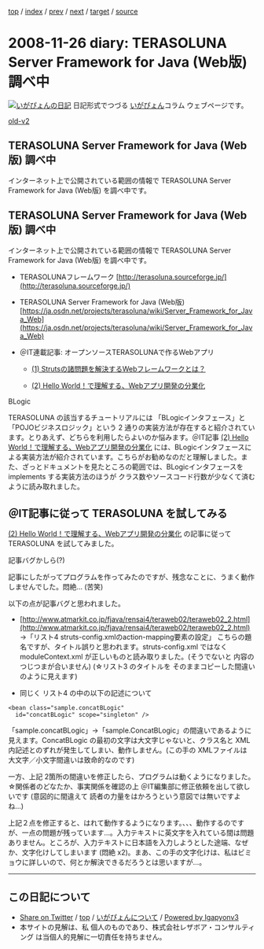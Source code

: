 [top](../index.html) 
 / [index](index.html) 
 / [prev](ig081124.html) 
 / [next](ig081128.html) 
 / [target](https://www.igapyon.jp/igapyon/diary/2008/ig081126.html) 
 / [source](https://github.com/igapyon/diary/blob/master/2008/ig081126.src.md) 

2008-11-26 diary: TERASOLUNA Server Framework for Java (Web版) 調べ中
=====================================================================================================
[![いがぴょんの日記](https://www.igapyon.jp/igapyon/diary/images/iga200306s.jpg "いがぴょん")](https://www.igapyon.jp/igapyon/diary/memo/memoigapyon.html) 日記形式でつづる [いがぴょん](https://www.igapyon.jp/igapyon/diary/memo/memoigapyon.html)コラム ウェブページです。

[old-v2](ig081126-orig.html)

## TERASOLUNA Server Framework for Java (Web版) 調べ中

インターネット上で公開されている範囲の情報で TERASOLUNA Server Framework for Java (Web版) を調べ中です。


## TERASOLUNA Server Framework for Java (Web版) 調べ中

インターネット上で公開されている範囲の情報で TERASOLUNA Server Framework for Java (Web版) を調べ中です。

* TERASOLUNAフレームワーク
  [http://terasoluna.sourceforge.jp/](http://terasoluna.sourceforge.jp/)
  
* TERASOLUNA Server Framework for Java (Web版)
  [https://ja.osdn.net/projects/terasoluna/wiki/Server_Framework_for_Java_Web](https://ja.osdn.net/projects/terasoluna/wiki/Server_Framework_for_Java_Web)
  
* ＠IT連載記事: オープンソースTERASOLUNAで作るWebアプリ
  
  * [(1) Strutsの諸問題を解決するWebフレームワークとは？](http://www.atmarkit.co.jp/fjava/rensai4/teraweb01/teraweb01_1.html)
    
  * [(2) Hello World！で理解する、Webアプリ開発の分業化](http://www.atmarkit.co.jp/fjava/rensai4/teraweb02/teraweb02_1.html)
  

BLogic

TERASOLUNA の該当するチュートリアルには 「BLogicインタフェース」と「POJOビジネスロジック」という 2 通りの実装方法が存在すると紹介されています。とりあえず、どちらを利用したらよいのか悩みます。＠IT記事 [(2) Hello World！で理解する、Webアプリ開発の分業化](http://www.atmarkit.co.jp/fjava/rensai4/teraweb02/teraweb02_1.html) には、BLogicインタフェースによる実装方法が紹介されています。こちらがお勧めなのだと理解しました。また、ざっとドキュメントを見たところの範囲では、BLogicインタフェースを
implements する実装方法のほうが クラス数やソースコード行数が少なくて済むように読み取れました。

## ＠IT記事に従って TERASOLUNA を試してみる

[(2) Hello World！で理解する、Webアプリ開発の分業化](http://www.atmarkit.co.jp/fjava/rensai4/teraweb02/teraweb02_1.html) の記事に従って TERASOLUNA を試してみました。

記事バグかしら(?)

記事にしたがってプログラムを作ってみたのですが、残念なことに、うまく動作しませんでした。悶絶… (苦笑)

以下の点が記事バグと思われました。

* [http://www.atmarkit.co.jp/fjava/rensai4/teraweb02/teraweb02_2.html](http://www.atmarkit.co.jp/fjava/rensai4/teraweb02/teraweb02_2.html)
  →「リスト4 struts-config.xmlのaction-mapping要素の設定」
  こちらの題名ですが、タイトル誤りと思われます。struts-config.xml ではなく moduleContext.xml が正しいものと読み取りました。(そうでないと
  内容のつじつまが合いません)
  (☆リスト3 のタイトルを そのままコピーした間違いのように見えます)
  
* 同じく リスト4 の中の以下の記述について
  
        
```
<bean class="sample.concatBLogic"
  id="concatBLogic" scope="singleton" />
```

        

  「sample.concatBLogic」→「sample.ConcatBLogic」の間違いであるように見えます。ConcatBLogic
  の最初の文字は大文字じゃないと、クラス名と XML内記述とのずれが発生してしまい、動作しません。(この手の XMLファイルは 大文字／小文字間違いは致命的なのです)

一方、上記 2箇所の間違いを修正したら、プログラムは動くようになりました。☆関係者のどなたか、事実関係を確認の上 ＠IT編集部に修正依頼を出して欲しいです (意図的に間違えて 読者の力量をはかろうという意図では無いですよね…)

上記２点を修正すると、はれて動作するようになります。、、、動作するのですが、一点の問題が残っています…。入力テキストに英文字を入れている間は問題ありません。ところが、入力テキストに日本語を入力しようとした途端、なぜか、文字化けしてしまいます
(悶絶 x2)。まあ、この手の文字化けは、私はビミョウに詳しいので、何とか解決できるだろうとは思いますが…。


----------------------------------------------------------------------------------------------------

## この日記について

* [Share on Twitter](https://twitter.com/intent/tweet?hashtags=igapyon%2Cdiary%2C%E3%81%84%E3%81%8C%E3%81%B4%E3%82%87%E3%82%93&text=TERASOLUNA+Server+Framework+for+Java+%28Web%E7%89%88%29+%E8%AA%BF%E3%81%B9%E4%B8%AD&url=https%3A%2F%2Fwww.igapyon.jp%2Figapyon%2Fdiary%2F2008%2Fig081126.html) / [top](../index.html) / [いがぴょんについて](https://www.igapyon.jp/igapyon/diary/memo/memoigapyon.html) / [Powered by Igapyonv3](https://github.com/igapyon/igapyonv3)
* 本サイトの見解は、私 個人のものであり、株式会社レザボア・コンサルティング は当個人的見解に一切責任を持ちません。 
